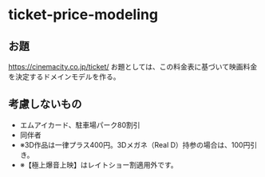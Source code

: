 # ticket-price-modeling

## お題

https://cinemacity.co.jp/ticket/
お題としては、この料金表に基づいて映画料金を決定するドメインモデルを作る。

## 考慮しないもの

- エムアイカード、駐車場パーク80割引
- 同伴者
- ※3D作品は一律プラス400円。3Dメガネ（Real D）持参の場合は、100円引き。
- ※【極上爆音上映】はレイトショー割適用外です。


